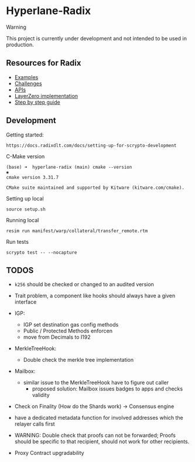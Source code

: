 # Hyperlane-Radix

> [!WARNING]  
> This project is currently under development and not intended to be used in production.

## Resources for Radix

- [Examples](https://github.com/radixdlt/scrypto-examples)
- [Challenges](https://github.com/radixdlt/scrypto-challenges)
- [APIs](https://docs.radixdlt.com/docs/network-apis)
- [LayerZero implementation](https://github.com/radixdlt/layerzero/blob/main/tools/lz-cli/src/lz_core_api_client.rs)
- [Step by step guide](https://docs.radixdlt.com/docs/learning-step-by-step)

## Development

Getting started:

```
https://docs.radixdlt.com/docs/setting-up-for-scrypto-development
```
C-Make version

```
(base) ➜  hyperlane-radix (main) cmake --version                                  ✱
cmake version 3.31.7

CMake suite maintained and supported by Kitware (kitware.com/cmake).
```

Setting up local

```
source setup.sh
```

Running local

```
resim run manifest/warp/collateral/transfer_remote.rtm
```

Run tests

```
scrypto test -- --nocapture
```

## TODOS

- `k256` should be checked or changed to an audited version
- Trait problem, a component like hooks should always have a given interface
- IGP:
  - IGP set destination gas config methods
  - Public / Protected Methods enforcen
  - move from Decimals to I192
- MerkleTreeHook:
  - Double check the merkle tree implementation
- Mailbox:
  - similar issue to the MerkleTreeHook have to figure out caller
    - proposed solution: Mailbox issues badges to apps and checks validity

- Check on Finality (How do the Shards work) -> Consensus engine
- have a dedicated metadata function for involved addresses which the relayer calls first
- WARNING: Double check that proofs can not be forwarded; Proofs should be specific to that recipient, should not work for other recipients.
- Proxy Contract upgradability

